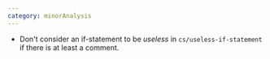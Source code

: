 ```yaml
---
category: minorAnalysis
---
```

* Don't consider an if-statement to be *useless* in `cs/useless-if-statement` if there is at least a comment.
